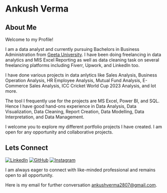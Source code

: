 # Ankush Verma

## About Me

Welcome to my Profile!

I am a data analyst and currently pursuing Bachelors in Business Administration from [Geeta University](https://geetauniversity.edu.in/). I have been doing freelancing in data analytics and MIS Excel Reporting as well as data cleaning task on several freelancing platforms including Fiverr, Upwork, and LinkedIn too. 

I have done various projects in data anlytics like Sales Analysis, Business Operation Analysis, HR Employee Analysis, Mutual Fund Analysis, E-Commerce Sales Analysis, ICC Cricket World Cup 2023 Analysis, and lot more.  

The tool I frequently use for the projects are MS Excel, Power BI, and SQL. Hence I have good hand-ons experience in Data Analysis, Data Visualization, Data Cleaning, Report Creation, Data Modelling, Data Interpretation, and Data Management. 

I welcome you to explore my different portfolio projects I have created. I am open for any opportunity and collaborative projects.

## Lets Connect

<!-- Badges -->

[![LinkedIn](https://img.shields.io/badge/linkedin-%230077B5.svg?style=for-the-badge&logo=linkedin&logoColor=white)](www.linkedin.com/in/ankush-verma-data-analyst)
[![GitHub](https://img.shields.io/badge/GitHub-%23121011.svg?style=for-the-badge&logo=github&logoColor=white)](https://github.com/ankush-verma-2807)
[![Instagram](https://img.shields.io/badge/Instagram-%23E4405F.svg?style=for-the-badge&logo=Instagram&logoColor=white)](https://instagram.com/ankushverma2807) 

I am always eager to connect with like-minded professional and remains open to all opportunity. 

Here is my email for further conversation ankushverma2807@gmail.com. 
